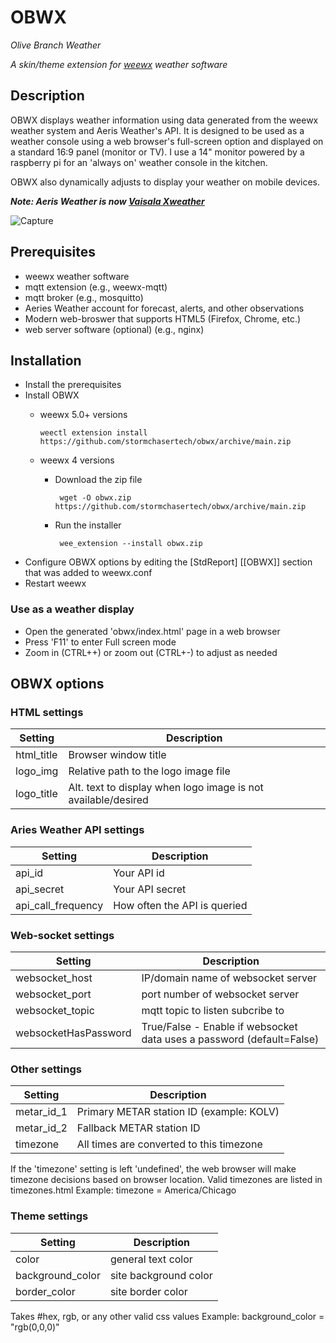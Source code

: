# OBWX
*Olive Branch Weather*

*A skin/theme extension for [weewx](http://www.weewx.com) weather software*

## Description
OBWX displays weather information using data generated from the weewx 
weather system and Aeris Weather's API. It is designed to be used as a
weather console using a web browser's full-screen option and displayed on a 
standard 16:9 panel (monitor or TV).
I use a 14" monitor powered by a raspberry pi for an 'always on' weather console in the kitchen.

OBWX also dynamically adjusts to display your weather on mobile devices.

***Note: Aeris Weather is now [Vaisala Xweather](https://www.xweather.com/weather-api)***

![Capture](https://user-images.githubusercontent.com/116417003/222556565-7beb0513-def3-4818-a713-f74a556e21eb.PNG)

## Prerequisites
* weewx weather software
* mqtt extension (e.g., weewx-mqtt)
* mqtt broker (e.g., mosquitto)
* Aeries Weather account for forecast, alerts, and other observations
* Modern web-broswer that supports HTML5 (Firefox, Chrome, etc.)
* web server software (optional) (e.g., nginx)

## Installation
- Install the prerequisites
- Install OBWX
    * weewx 5.0+ versions

          weectl extension install https://github.com/stormchasertech/obwx/archive/main.zip

    * weewx 4 versions
        + Download the zip file

               wget -O obwx.zip https://github.com/stormchasertech/obwx/archive/main.zip
        + Run the installer

               wee_extension --install obwx.zip

- Configure OBWX options by editing the [StdReport] [[OBWX]] section that was added to weewx.conf
- Restart weewx
  
### Use as a weather display
- Open the generated 'obwx/index.html' page in a web browser
- Press 'F11' to enter Full screen mode
- Zoom in (CTRL++) or zoom out (CTRL+-) to adjust as needed

## OBWX options
### HTML settings
| Setting    | Description |
| ---------- | ------------ |
| html_title | Browser window title |
| logo_img   | Relative path to the logo image file |
| logo_title | Alt. text to display when logo image is not available/desired |

### Aries Weather API settings
| Setting            | Description |
| ------------------ | ----------- |
| api_id             | Your API id |
| api_secret         | Your API secret |
| api_call_frequency | How often the API is queried |

### Web-socket settings
| Setting          | Description |
| ---------------- | ------------ |
| websocket_host | IP/domain name of websocket server |
| websocket_port | port number of websocket server |
| websocket_topic | mqtt topic to listen subcribe to |
| websocketHasPassword | True/False - Enable if websocket data uses a password (default=False) |

### Other settings
| Setting          | Description |
| ---------------- | ------------ |
| metar_id_1       | Primary METAR station ID (example: KOLV) |
| metar_id_2       | Fallback METAR station ID |
| timezone         | All times are converted to this timezone  |

If the 'timezone' setting is left 'undefined', the web browser will make timezone decisions based on browser location. 
Valid timezones are listed in timezones.html
Example: timezone = America/Chicago

### Theme settings
| Setting          | Description |
| ---------------- | ------------ |
| color            | general text color |
| background_color | site background color |
| border_color     | site border color|

Takes #hex, rgb, or any other valid css values
Example: background_color = "rgb(0,0,0)"

